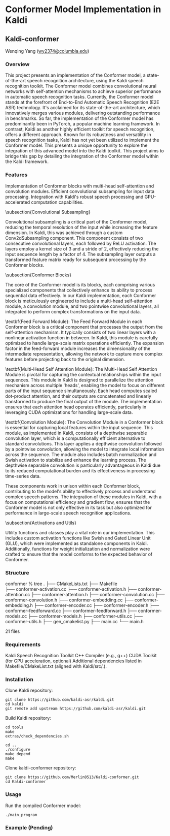 # Conformer Model Implementation in Kaldi

## Kaldi-conformer

Wenqing Yang (wy2374@columbia.edu)

### Overview

This project presents an implementation of the Conformer model, a state-of-the-art speech recognition architecture, using the Kaldi speech recognition toolkit. The Conformer model combines convolutional neural networks with self-attention mechanisms to achieve superior performance in automatic speech recognition tasks. Currently, the Conformer model stands at the forefront of End-to-End Automatic Speech Recognition (E2E ASR) technology. It's acclaimed for its state-of-the-art architecture, which innovatively merges various modules, delivering outstanding performance in benchmarks. So far, the implementation of the Conformer model has predominantly been in PyTorch, a popular machine learning framework. In contrast, Kaldi as another highly efficient toolkit for speech recognition, offers a different approach. Known for its robustness and versatility in speech recognition tasks, Kaldi has not yet been utilized to implement the Conformer model. This presents a unique opportunity to explore the integration of this advanced model into the Kaldi toolkit. This project aims to bridge this gap by detailing the integration of the Conformer model within the Kaldi framework.

### Features

Implementation of Conformer blocks with multi-head self-attention and convolution modules.
Efficient convolutional subsampling for input data processing.
Integration with Kaldi's robust speech processing and GPU-accelerated computation capabilities.

\subsection{Convolutional Subsampling}

Convolutional subsampling is a critical part of the Conformer model, reducing the temporal resolution of the input while increasing the feature dimension. In Kaldi, this was achieved through a custom Conv2dSubsampling component. This component consists of two consecutive convolutional layers, each followed by ReLU activation. The layers employ a kernel size of 3 and a stride of 2, effectively reducing the input sequence length by a factor of 4. The subsampling layer outputs a transformed feature matrix ready for subsequent processing by the Conformer blocks.

\subsection{Conformer Blocks}

The core of the Conformer model is its blocks, each comprising various specialized components that collectively enhance its ability to process sequential data effectively. In our Kaldi implementation, each Conformer block is meticulously engineered to include a multi-head self-attention module, a convolution module, and two pointwise convolutional layers, all integrated to perform complex transformations on the input data.

\textbf{Feed Forward Module}: The Feed Forward Module in each Conformer block is a critical component that processes the output from the self-attention mechanism. It typically consists of two linear layers with a nonlinear activation function in between. In Kaldi, this module is carefully optimized to handle large-scale matrix operations efficiently. The expansion factor in the feed-forward module increases the dimensionality of the intermediate representation, allowing the network to capture more complex features before projecting back to the original dimension.

\textbf{Multi-Head Self Attention Module}: The Multi-Head Self Attention Module is pivotal for capturing the contextual relationships within the input sequences. This module in Kaldi is designed to parallelize the attention mechanism across multiple 'heads', enabling the model to focus on different parts of the input sequence simultaneously. Each head computes scaled dot-product attention, and their outputs are concatenated and linearly transformed to produce the final output of the module. The implementation ensures that each attention head operates efficiently, particularly in leveraging CUDA optimizations for handling large-scale data.

\textbf{Convolution Module}: The Convolution Module in a Conformer block is essential for capturing local features within the input sequence. This module, as implemented in Kaldi, consists of a depthwise separable convolution layer, which is a computationally efficient alternative to standard convolutions. This layer applies a depthwise convolution followed by a pointwise convolution, allowing the model to integrate local information across the sequence. The module also includes batch normalization and Swish activation to stabilize and enhance the learning process. The depthwise separable convolution is particularly advantageous in Kaldi due to its reduced computational burden and its effectiveness in processing time-series data.

These components work in unison within each Conformer block, contributing to the model's ability to effectively process and understand complex speech patterns. The integration of these modules in Kaldi, with a focus on computational efficiency and gradient flow, ensures that the Conformer model is not only effective in its task but also optimized for performance in large-scale speech recognition applications.

\subsection{Activations and Utils}

Utility functions and classes play a vital role in our implementation. This includes custom activation functions like Swish and Gated Linear Unit (GLU), which were implemented as standalone components in Kaldi. Additionally, functions for weight initialization and normalization were crafted to ensure that the model conforms to the expected behavior of Conformer.

### Structure

conformer % tree
.
├── CMakeLists.txt
├── Makefile    
├── conformer-activation.cc
├── conformer-activation.h
├── conformer-attention.cc
├── conformer-attention.h
├── conformer-convolution.cc
├── conformer-convolution.h
├── conformer-embedding.cc
├── conformer-embedding.h
├── conformer-encoder.cc
├── conformer-encoder.h
├── conformer-feedforward.cc
├── conformer-feedforward.h
├── conformer-models.cc
├── conformer-models.h
├── conformer-utils.cc
├── conformer-utils.h
├── gen_cmakelist.py
├── main.cc
└── main.h

21 files

### Requirements

Kaldi Speech Recognition Toolkit 
C++ Compiler (e.g., g++)
CUDA Toolkit (for GPU acceleration, optional)
Additional dependencies listed in Makefile/CMakeList.txt (aligned with Kaldi/src/.).

### Installation

Clone Kaldi repository:

```
git clone https://github.com/kaldi-asr/kaldi.git
cd kaldi
git remote add upstream https://github.com/kaldi-asr/kaldi.git
```

Build Kaldi repository:

```
cd tools
make
extras/check_dependencies.sh

cd ..
./configure
make depend
make
```

Clone kaldi-conformer repository:
```
git clone https://github.com/Merlin0513/Kaldi-conformer.git
cd Kaldi-conformer
```

### Usage

Run the compiled Conformer model:
```
./main_program
```

### Example (Pending)



